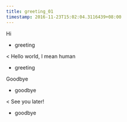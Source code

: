 ```yaml
---
title: greeting_01
timestamp: 2016-11-23T15:02:04.3116439+08:00
---
```


Hi
* greeting

< Hello world, I mean human
* greeting

Goodbye
* goodbye

< See you later!
* goodbye
